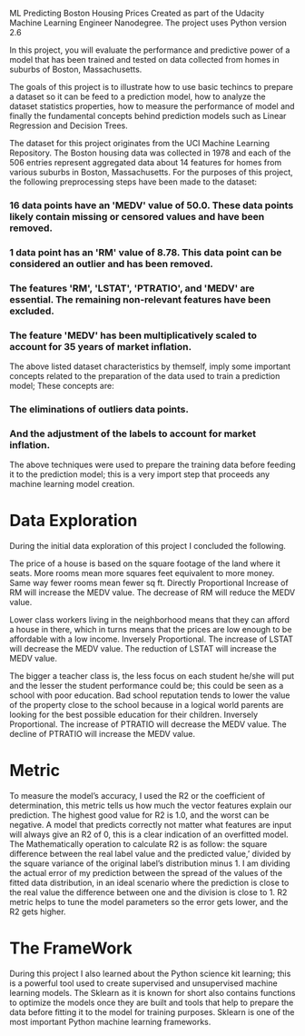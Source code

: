 ML Predicting Boston Housing Prices
Created as part of the Udacity Machine Learning Engineer Nanodegree.
The project uses Python version 2.6


In this project, you will evaluate the performance and predictive power of a model that has been trained and tested on data collected from homes in suburbs of Boston, Massachusetts.

The goals of this project is to illustrate how to use basic techincs to prepare a dataset so it can be feed to a prediction model, how to analyze the dataset statistics properties, how to measure the performance of model and finally the fundamental concepts behind prediction models such as Linear Regression and Decision Trees.

The dataset for this project originates from the UCI Machine Learning Repository. The Boston housing data was collected in 1978 and each of the 506 entries represent aggregated data about 14 features for homes from various suburbs in Boston, Massachusetts. For the purposes of this project, the following preprocessing steps have been made to the dataset:

###    16 data points have an 'MEDV' value of 50.0. These data points likely contain missing or censored values and have been removed.
###    1 data point has an 'RM' value of 8.78. This data point can be considered an outlier and has been removed.
###    The features 'RM', 'LSTAT', 'PTRATIO', and 'MEDV' are essential. The remaining non-relevant features have been excluded.
###    The feature 'MEDV' has been multiplicatively scaled to account for 35 years of market inflation.

The above listed dataset characteristics by themself, imply  some important concepts related to the preparation of the data used to train a prediction model; These concepts are:

### The eliminations of outliers data points.
### And the adjustment of the labels to account for market inflation.

The above techniques were used to prepare the training data before feeding it to the prediction model; this is a very import step that proceeds any machine learning model creation.

# Data Exploration
During the initial data exploration of this project I concluded the following.

The price of a house is based on the square footage of the land where it seats. More rooms mean more squares feet equivalent to more money. Same way fewer rooms mean fewer sq ft. Directly Proportional Increase of RM will increase the MEDV value. The decrease of RM will reduce the MEDV value.

Lower class workers living in the neighborhood means that they can afford a house in there, which in turns means that the prices are low enough to be affordable with a low income. Inversely Proportional. The increase of LSTAT will decrease the MEDV value. The reduction of LSTAT will increase the MEDV value.

The bigger a teacher class is, the less focus on each student he/she will put and the lesser the student performance could be; this could be seen as a school with poor education. Bad school reputation tends to lower the value of the property close to the school because in a logical world parents are looking for the best possible education for their children. Inversely Proportional. The increase of PTRATIO will decrease the MEDV value. The decline of PTRATIO will increase the MEDV value.

# Metric

To measure the model’s accuracy, I used the R2 or the coefficient of determination, this metric tells us how much the vector features explain our prediction. The highest good value for R2 is 1.0, and the worst can be negative. A model that predicts correctly not matter what features are input will always give an R2 of 0, this is a clear indication of an overfitted model. The Mathematically operation to calculate R2 is as follow: the square difference between the real label value and the predicted value,’ divided by the square variance of the original label’s distribution minus 1. I am dividing the actual error of my prediction between the spread of the values of the fitted data distribution, in an ideal scenario where the prediction is close to the real value the difference between one and the division is close to 1. R2 metric helps to tune the model parameters so the error gets lower, and the R2 gets higher.

# The FrameWork

During this project I also learned about the Python science kit learning; this is a powerful tool used to create supervised and unsupervised machine learning models. The Sklearn as it is known for short also contains functions to optimize the models once they are built and tools that help to prepare the data before fitting it to the model for training purposes.
Sklearn is one of the most important Python machine learning frameworks.


